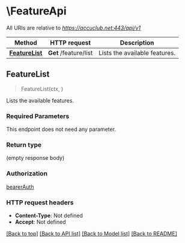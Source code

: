 # \FeatureApi

All URIs are relative to *https://accuclub.net:443/api/v1*

Method | HTTP request | Description
------------- | ------------- | -------------
[**FeatureList**](FeatureApi.md#FeatureList) | **Get** /feature/list | Lists the available features.



## FeatureList

> FeatureList(ctx, )

Lists the available features.

### Required Parameters

This endpoint does not need any parameter.

### Return type

 (empty response body)

### Authorization

[bearerAuth](../README.md#bearerAuth)

### HTTP request headers

- **Content-Type**: Not defined
- **Accept**: Not defined

[[Back to top]](#) [[Back to API list]](../README.md#documentation-for-api-endpoints)
[[Back to Model list]](../README.md#documentation-for-models)
[[Back to README]](../README.md)

